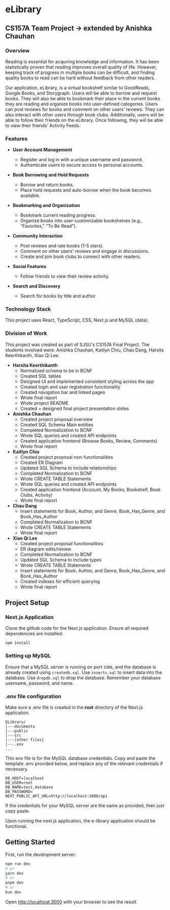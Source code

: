 # eLibrary

## CS157A Team Project -> extended by Anishka Chauhan

### Overview
Reading is essential for acquiring knowledge and information. It has been statistically proven that reading improves overall quality of life. However, keeping track of progress in multiple books can be difficult, and finding quality books to read can be hard without feedback from other readers. 

Our application, eLibrary, is a virtual bookshelf similar to GoodReads, Google Books, and Storygraph. Users will be able to borrow and request books. They will also be able to bookmark their place in the current books they are reading and organize books into user-defined categories. Users can post reviews for books and comment on other users’ reviews. They can also interact with other users through book clubs. Additionally, users will be able to follow their friends on the eLibrary. Once following, they will be able to view their friends’ Activity Feeds. 

### **Features**  
- **User Account Management**  
  - Register and log in with a unique username and password.  
  - Authenticate users to secure access to personal accounts.  

- **Book Borrowing and Hold Requests**  
  - Borrow and return books.
  - Place hold requests and auto-borrow when the book becomes available.  

- **Bookmarking and Organization**  
  - Bookmark current reading progress.  
  - Organize books into user-customizable bookshelves (e.g., "Favorites," "To Be Read").  

- **Community Interaction**  
  - Post reviews and rate books (1-5 stars).  
  - Comment on other users’ reviews and engage in discussions.  
  - Create and join book clubs to connect with other readers.  

- **Social Features**  
  - Follow friends to view their review activity.  

- **Search and Discovery**  
  - Search for books by title and author

### Technology Stack
This project uses React, TypeScript, CSS, Next.js and MySQL (data). 

### Division of Work
This project was created as part of SJSU's CS157A Final Project. The students involved were: Anishka Chauhan, Kaitlyn Chiu, Chau Dang, Harsita Keerthikanth, Xiao Qi Lee. 
- **Harsita Keerthikanth**
  - Normalized schema to be in BCNF
  - Created SQL tables
  - Designed UI and implemented consistent styling across the app
  - Created login and user registration functionality
  - Created navigation bar and linked pages
  - Wrote final report
  - Wrote project README
  - Created + designed final project presentation slides
- **Anishka Chauhan**
  - Created project proposal overview
  - Created SQL Schema Main entities
  - Completed Normalization to BCNF
  - Wrote SQL queries and created API endpoints
  - Created application frontend (Browse Books, Review, Comments)
  - Wrote final report
- **Kaitlyn Chiu**
  - Created project proposal non-functionalities
  - Created ER Diagram
  - Updated SQL Schema to include relationships
  - Completed Normalization to BCNF
  - Wrote CREATE TABLE Statements
  - Wrote SQL queries and created API endpoints
  - Created application frontend (Account, My Books, Bookshelf, Book Clubs, Activity)
   - Wrote final report
- **Chau Dang**
  - Insert statements for Book, Author, and Genre, Book_Has_Genre, and Book_Has_Author
  - Completed Normalization to BCNF
  - Wrote CREATE TABLE Statements
  - Wrote final report
- **Xiao Qi Lee**
  - Created project proposal functionalities
  - ER diagram edits/review
  - Completed Normalization to BCNF
  - Updated SQL Schema to include types
  - Wrote CREATE TABLE Statements
  - Insert statements for Book, Author, and Genre, Book_Has_Genre, and Book_Has_Author
  - Created indexes for efficient querying
  - Wrote final report

## Project Setup

### Next.js Application
Clone the github code for the Next.js application. Ensure all required dependencies are installed:  
``` 
npm install
```

### Setting up MySQL 
Ensure that a MySQL server is running on port ```3306```, and the database is already created using ```createdb.sql```. Use ```inserts.sql``` to insert data into the database. Use ```dropdb.sql``` to drop the database. Remember your database username, password, and name.

### .env file configuration 
Make sure a .env file is created in the **root** directory of the Next.js application. 

```
ELibrary/
|---documents
|---public
|---src
|---[other files]
|---.env
...
```

This env file is for the MySQL database credentials. Copy and paste the template .env provided below, and replace any of the relevant credentials if necessary. 

```
DB_HOST=localhost
DB_USER=root
DB_NAME=test_database
DB_PASSWORD= 
NEXT_PUBLIC_API_URL=http://localhost:3000/api
```
If the credentials for your MySQL server are the same as provided, then just copy paste. 

Upon running the next.js application, the e-library application should be functional. 

## Getting Started
First, run the development server:

```bash
npm run dev
# or
yarn dev
# or
pnpm dev
# or
bun dev
```

Open [http://localhost:3000](http://localhost:3000) with your browser to see the result.
